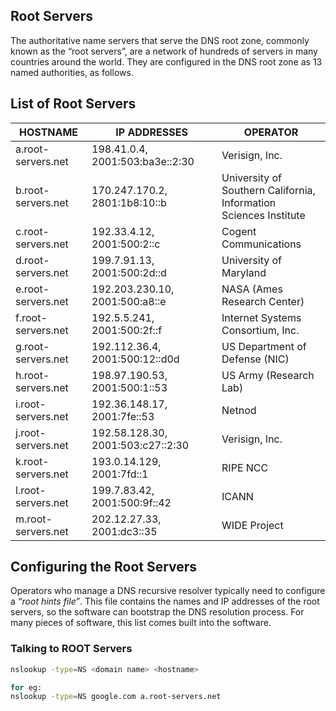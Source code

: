 ## Root Servers

The authoritative name servers that serve the DNS root zone, commonly known as the “root servers”, are a network of hundreds of servers in many countries around the world. They are configured in the DNS root zone as 13 named authorities, as follows.

## List of Root Servers

| HOSTNAME           | IP ADDRESSES                      | OPERATOR                                                               |
| ------------------ | --------------------------------- | ---------------------------------------------------------------------- |
| a.root-servers.net | 198.41.0.4, 2001:503:ba3e::2:30   | Verisign, Inc.                                                         |
| b.root-servers.net | 170.247.170.2, 2801:1b8:10::b     | University of Southern California,  <br>Information Sciences Institute |
| c.root-servers.net | 192.33.4.12, 2001:500:2::c        | Cogent Communications                                                  |
| d.root-servers.net | 199.7.91.13, 2001:500:2d::d       | University of Maryland                                                 |
| e.root-servers.net | 192.203.230.10, 2001:500:a8::e    | NASA (Ames Research Center)                                            |
| f.root-servers.net | 192.5.5.241, 2001:500:2f::f       | Internet Systems Consortium, Inc.                                      |
| g.root-servers.net | 192.112.36.4, 2001:500:12::d0d    | US Department of Defense (NIC)                                         |
| h.root-servers.net | 198.97.190.53, 2001:500:1::53     | US Army (Research Lab)                                                 |
| i.root-servers.net | 192.36.148.17, 2001:7fe::53       | Netnod                                                                 |
| j.root-servers.net | 192.58.128.30, 2001:503:c27::2:30 | Verisign, Inc.                                                         |
| k.root-servers.net | 193.0.14.129, 2001:7fd::1         | RIPE NCC                                                               |
| l.root-servers.net | 199.7.83.42, 2001:500:9f::42      | ICANN                                                                  |
| m.root-servers.net | 202.12.27.33, 2001:dc3::35        | WIDE Project                                                           |

## Configuring the Root Servers

Operators who manage a DNS recursive resolver typically need to configure a _“root hints file”_. This file contains the names and IP addresses of the root servers, so the software can bootstrap the DNS resolution process. For many pieces of software, this list comes built into the software.

### Talking to ROOT Servers

```bash
nslookup -type=NS <domain name> <hostname>

for eg:
nslookup -type=NS google.com a.root-servers.net
```

